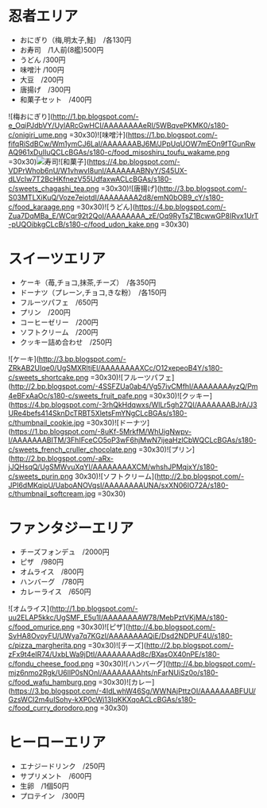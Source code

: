# 忍者エリア
* おにぎり（梅,明太子,鮭)　/各130円
* お寿司　/1人前(8艦)500円
* うどん /300円
* 味噌汁 /100円
* 大豆　/200円
* 唐揚げ　/300円
* 和菓子セット　/400円

![梅おにぎり](http://1.bp.blogspot.com/-e_OqiPJdbVY/UylARcGwHCI/AAAAAAAAeRI/5WBqvePKMK0/s180-c/onigiri_ume.png =30x30)![味噌汁](https://1.bp.blogspot.com/-fifqRiSdBCw/Wm1ymCJ6LaI/AAAAAAABJ6M/JPpUqUOW7mEOn9fTGunRwAQ961xDuIIuQCLcBGAs/s180-c/food_misoshiru_toufu_wakame.png =30x30)![寿司](http://2.bp.blogspot.com/-RB1mDuQvGkI/USyJ0W9QfKI/AAAAAAAAObc/Idip0N8CFUw/s180-c/nigirizushi_moriawase.png　=30x30)![和菓子](https://4.bp.blogspot.com/-VDPrWhob6nU/W1vhwvI8unI/AAAAAAABNyY/S45UX-dLVcIw7T2BcHKfnezV55UdfaxwACLcBGAs/s180-c/sweets_chagashi_tea.png =30x30)![唐揚げ](http://3.bp.blogspot.com/-S03MTLXiKuQ/Voze7eiotdI/AAAAAAAA2d8/emN0bOB9_cY/s180-c/food_karaage.png =30x30)![うどん](https://4.bp.blogspot.com/-Zua7DqMBa_E/WCqr92t2QoI/AAAAAAAA_zE/Oq9RyTsZ1BcwwGP8IRvx1UrT-pUQOibkgCLcB/s180-c/food_udon_kake.png =30x30)

# スイーツエリア
* ケーキ（苺,チョコ,抹茶,チーズ）　/各350円
* ドーナツ（プレーン,チョコ,きな粉）　/各150円
* フルーツパフェ　/650円
* プリン　/200円
* コーヒーゼリー　/200円
* ソフトクリーム　/200円
* クッキー詰め合わせ　/250円

![ケーキ](http://3.bp.blogspot.com/-ZRkAB2UIqe0/UgSMXRltjEI/AAAAAAAAXCc/O12xepeoB4Y/s180-c/sweets_shortcake.png =30x30)![フルーツパフェ](http://2.bp.blogspot.com/-4SSFZUa0ab4/Vg57ivCMfhI/AAAAAAAAyzQ/Pm4eBFxAaOc/s180-c/sweets_fruit_pafe.png =30x30)![クッキー](https://4.bp.blogspot.com/-3rhQkHdqwxs/WlLr5gh27QI/AAAAAAABJrA/J3URe4befs414SknDcTRBT5XletsFmYNgCLcBGAs/s180-c/thumbnail_cookie.jpg =30x30)![ドーナツ](https://1.bp.blogspot.com/-8uKf-5MrkfM/WhUigNwpv-I/AAAAAAABITM/3FhIFceCO5oP3wF6hjMwN7ijeaHzlCbWQCLcBGAs/s180-c/sweets_french_cruller_chocolate.png =30x30)![プリン](http://2.bp.blogspot.com/-aRx-jJQHsqQ/UgSMWvuXqYI/AAAAAAAAXCM/whshJPMqjxY/s180-c/sweets_purin.png 30x30)![ソフトクリーム](http://2.bp.blogspot.com/-JPI6dMKqipU/UaboANOVqsI/AAAAAAAAUNA/sxXN06IO72A/s180-c/thumbnail_softcream.jpg =30x30)

# ファンタジーエリア
* チーズフォンデュ　/2000円
* ピザ　/980円
* オムライス　/800円
* ハンバーグ　/780円
* カレーライス　/650円

![オムライス](http://1.bp.blogspot.com/-uu2ELAP5kkc/UgSMF_E5u1I/AAAAAAAAW78/MebPztVKjMA/s180-c/food_omurice.png =30x30)![ピザ](http://4.bp.blogspot.com/-SvHA8OvoyFU/UWya7q7KGzI/AAAAAAAAQiE/Dsd2NDPUF4U/s180-c/pizza_margherita.png =30x30)![チーズ](http://2.bp.blogspot.com/-zFx9t4eIR74/UxbLWa9jDtI/AAAAAAAAd8c/BXasOX40nPE/s180-c/fondu_cheese_food.png =30x30)![ハンバーグ](http://4.bp.blogspot.com/-mjz6nmo2Rgk/U6llP0sNOnI/AAAAAAAAhts/nFarNUiSz0o/s180-c/food_wafu_hamburg.png =30x30)![カレー](https://3.bp.blogspot.com/-4IdLwhW46Sg/WWNAjPttzOI/AAAAAAABFUU/GzsWCl2m4uISohy-kXP0cWj13IqKKXqoACLcBGAs/s180-c/food_curry_dorodoro.png =30x30)

# ヒーローエリア
* エナジードリンク　/250円
* サプリメント　/600円
* 生卵　/1個50円
* プロテイン　/300円
